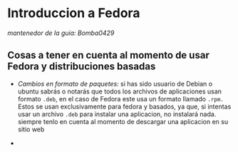
# Introduccion a Fedora
*mantenedor de la guia: Bomba0429*



## Cosas a tener en cuenta al momento de usar Fedora y distribuciones basadas

- *Cambios en formato de paquetes:* si has sido usuario de Debian o ubuntu sabrás o notarás que todos los archivos de aplicaciones usan formato ``.deb``, en el caso de Fedora este usa un formato llamado ``.rpm.`` Estos se usan exclusivamente para fedora y basados, ya que, si intentas usar un archivo ``.deb`` para instalar una aplicacion, no instalará nada. siempre tenlo en cuenta al momento de descargar una aplicacion en su sitio web

-
